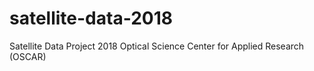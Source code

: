 # satellite-data-2018
Satellite Data Project 2018 Optical Science Center for Applied Research (OSCAR)
